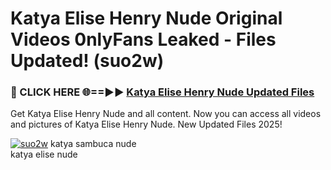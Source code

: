 # Katya Elise Henry Nude Original Videos 0nlyFans Leaked - Files Updated! (suo2w)

<h3>🔴 CLICK HERE 🌐==►► <a href="https://tinyurl.com/52m3yx9h" rel="nofollow">Katya Elise Henry Nude Updated Files</a></h3>

Get Katya Elise Henry Nude and all content. Now you can access all videos and pictures of Katya Elise Henry Nude. New Updated Files 2025!

[![suo2w](https://i.imgur.com/TnHtlc8.gif)](https://tinyurl.com/52m3yx9h)
katya sambuca nude<br>
katya elise nude